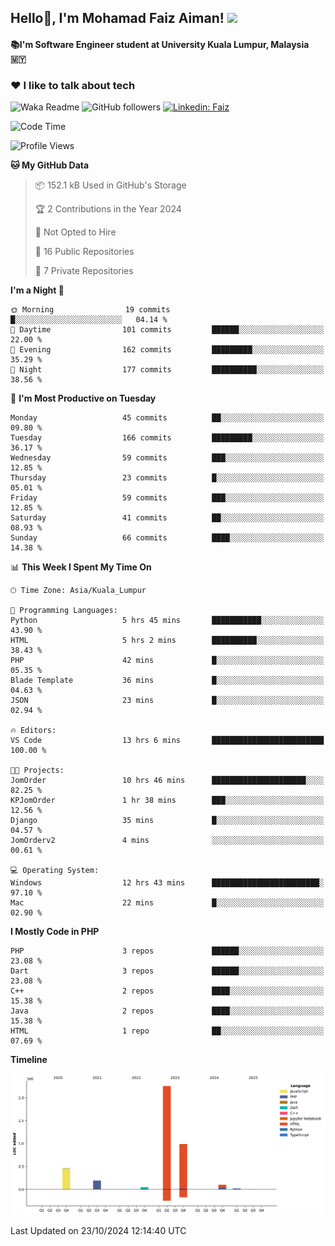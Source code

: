 <h2> Hello👋, I'm Mohamad Faiz Aiman! <img src="https://media.giphy.com/media/12oufCB0MyZ1Go/giphy.gif" width="50"></h2>

#### 📚I'm Software Engineer student at University Kuala Lumpur, Malaysia 🇲🇾
###  ❤️ I like to talk about tech 


![Waka Readme](https://github.com/anmol098/anmol098/workflows/Waka%20Readme/badge.svg)
![GitHub followers](https://img.shields.io/github/followers/faizaiman?label=Follow&style=social)
[![Linkedin: Faiz](https://img.shields.io/badge/-Faiz-blue?style=flat-square&logo=Linkedin&logoColor=white&link=https://www.linkedin.com/in/mohamad-faiz-aiman-623747192/)](https://www.linkedin.com/in/mohamad-faiz-aiman-623747192/)

<!--START_SECTION:waka-->
![Code Time](http://img.shields.io/badge/Code%20Time-233%20hrs%2042%20mins-blue)

![Profile Views](http://img.shields.io/badge/Profile%20Views-0-blue)

**🐱 My GitHub Data** 

> 📦 152.1 kB Used in GitHub's Storage 
 > 
> 🏆 2 Contributions in the Year 2024
 > 
> 🚫 Not Opted to Hire
 > 
> 📜 16 Public Repositories 
 > 
> 🔑 7 Private Repositories 
 > 
**I'm a Night 🦉** 

```text
🌞 Morning                19 commits          █░░░░░░░░░░░░░░░░░░░░░░░░   04.14 % 
🌆 Daytime                101 commits         ██████░░░░░░░░░░░░░░░░░░░   22.00 % 
🌃 Evening                162 commits         █████████░░░░░░░░░░░░░░░░   35.29 % 
🌙 Night                  177 commits         ██████████░░░░░░░░░░░░░░░   38.56 % 
```
📅 **I'm Most Productive on Tuesday** 

```text
Monday                   45 commits          ██░░░░░░░░░░░░░░░░░░░░░░░   09.80 % 
Tuesday                  166 commits         █████████░░░░░░░░░░░░░░░░   36.17 % 
Wednesday                59 commits          ███░░░░░░░░░░░░░░░░░░░░░░   12.85 % 
Thursday                 23 commits          █░░░░░░░░░░░░░░░░░░░░░░░░   05.01 % 
Friday                   59 commits          ███░░░░░░░░░░░░░░░░░░░░░░   12.85 % 
Saturday                 41 commits          ██░░░░░░░░░░░░░░░░░░░░░░░   08.93 % 
Sunday                   66 commits          ████░░░░░░░░░░░░░░░░░░░░░   14.38 % 
```


📊 **This Week I Spent My Time On** 

```text
🕑︎ Time Zone: Asia/Kuala_Lumpur

💬 Programming Languages: 
Python                   5 hrs 45 mins       ███████████░░░░░░░░░░░░░░   43.90 % 
HTML                     5 hrs 2 mins        ██████████░░░░░░░░░░░░░░░   38.43 % 
PHP                      42 mins             █░░░░░░░░░░░░░░░░░░░░░░░░   05.35 % 
Blade Template           36 mins             █░░░░░░░░░░░░░░░░░░░░░░░░   04.63 % 
JSON                     23 mins             █░░░░░░░░░░░░░░░░░░░░░░░░   02.94 % 

🔥 Editors: 
VS Code                  13 hrs 6 mins       █████████████████████████   100.00 % 

🐱‍💻 Projects: 
JomOrder                 10 hrs 46 mins      █████████████████████░░░░   82.25 % 
KPJomOrder               1 hr 38 mins        ███░░░░░░░░░░░░░░░░░░░░░░   12.56 % 
Django                   35 mins             █░░░░░░░░░░░░░░░░░░░░░░░░   04.57 % 
JomOrderv2               4 mins              ░░░░░░░░░░░░░░░░░░░░░░░░░   00.61 % 

💻 Operating System: 
Windows                  12 hrs 43 mins      ████████████████████████░   97.10 % 
Mac                      22 mins             █░░░░░░░░░░░░░░░░░░░░░░░░   02.90 % 
```

**I Mostly Code in PHP** 

```text
PHP                      3 repos             ██████░░░░░░░░░░░░░░░░░░░   23.08 % 
Dart                     3 repos             ██████░░░░░░░░░░░░░░░░░░░   23.08 % 
C++                      2 repos             ████░░░░░░░░░░░░░░░░░░░░░   15.38 % 
Java                     2 repos             ████░░░░░░░░░░░░░░░░░░░░░   15.38 % 
HTML                     1 repo              ██░░░░░░░░░░░░░░░░░░░░░░░   07.69 % 
```



**Timeline**

![Lines of Code chart](https://raw.githubusercontent.com/faizaiman/faizaiman/main/assets/bar_graph.png)


 Last Updated on 23/10/2024 12:14:40 UTC
<!--END_SECTION:waka-->
